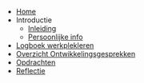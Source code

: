 <!-- docs/_sidebar.md -->
* [Home](/)
* Introductie
  * [Inleiding](Intro/Intro.md)
  * [Persoonlijke info](Intro/persoonlijke-info.md)
* [Logboek werkplekleren](./Logboek/Logboek.md)
* [Overzicht Ontwikkelingsgesprekken](./Ontwikkelingsgesprekken/Ontwikkelingsgesprekken.md)
* [Opdrachten](./Opdrachten/Opdrachten.md)
* [Reflectie](./Reflectie/Reflectie.md)
